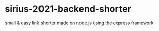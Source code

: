 # sirius-2021-backend-shorter
small &amp; easy link shorter made on node.js using the express framework
